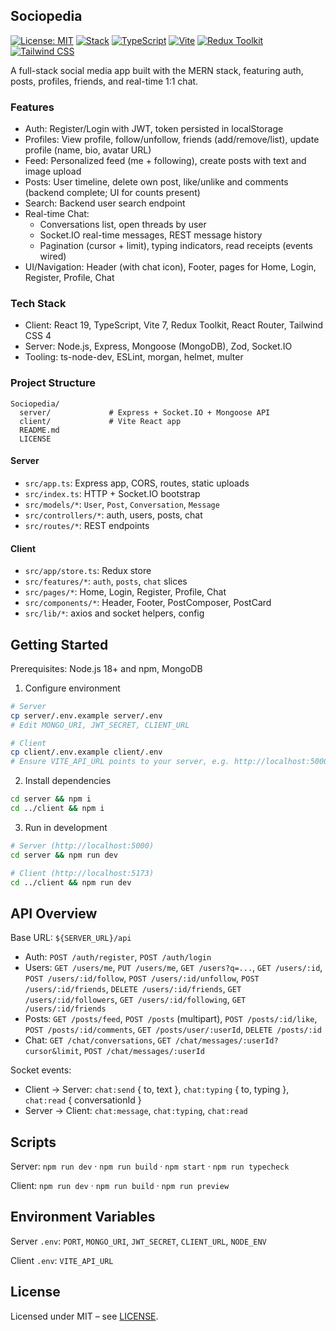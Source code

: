 ## Sociopedia

[![License: MIT](https://img.shields.io/badge/License-MIT-green.svg)](./LICENSE)
[![Stack](https://img.shields.io/badge/Stack-MERN-blue.svg)](#tech-stack)
[![TypeScript](https://img.shields.io/badge/TypeScript-5.x-3178C6?logo=typescript&logoColor=white)](#tech-stack)
[![Vite](https://img.shields.io/badge/Vite-7.x-646CFF?logo=vite&logoColor=white)](#tech-stack)
[![Redux Toolkit](https://img.shields.io/badge/Redux%20Toolkit-2.x-764ABC?logo=redux&logoColor=white)](#tech-stack)
[![Tailwind CSS](https://img.shields.io/badge/Tailwind-4.x-38B2AC?logo=tailwindcss&logoColor=white)](#tech-stack)

A full-stack social media app built with the MERN stack, featuring auth, posts, profiles, friends, and real-time 1:1 chat.

### Features
- Auth: Register/Login with JWT, token persisted in localStorage
- Profiles: View profile, follow/unfollow, friends (add/remove/list), update profile (name, bio, avatar URL)
- Feed: Personalized feed (me + following), create posts with text and image upload
- Posts: User timeline, delete own post, like/unlike and comments (backend complete; UI for counts present)
- Search: Backend user search endpoint
- Real-time Chat:
  - Conversations list, open threads by user
  - Socket.IO real-time messages, REST message history
  - Pagination (cursor + limit), typing indicators, read receipts (events wired)
- UI/Navigation: Header (with chat icon), Footer, pages for Home, Login, Register, Profile, Chat

### Tech Stack
- Client: React 19, TypeScript, Vite 7, Redux Toolkit, React Router, Tailwind CSS 4
- Server: Node.js, Express, Mongoose (MongoDB), Zod, Socket.IO
- Tooling: ts-node-dev, ESLint, morgan, helmet, multer

### Project Structure
```
Sociopedia/
  server/             # Express + Socket.IO + Mongoose API
  client/             # Vite React app
  README.md
  LICENSE
```

#### Server
- `src/app.ts`: Express app, CORS, routes, static uploads
- `src/index.ts`: HTTP + Socket.IO bootstrap
- `src/models/*`: `User`, `Post`, `Conversation`, `Message`
- `src/controllers/*`: auth, users, posts, chat
- `src/routes/*`: REST endpoints

#### Client
- `src/app/store.ts`: Redux store
- `src/features/*`: `auth`, `posts`, `chat` slices
- `src/pages/*`: Home, Login, Register, Profile, Chat
- `src/components/*`: Header, Footer, PostComposer, PostCard
- `src/lib/*`: axios and socket helpers, config

## Getting Started
Prerequisites: Node.js 18+ and npm, MongoDB

1) Configure environment
```bash
# Server
cp server/.env.example server/.env
# Edit MONGO_URI, JWT_SECRET, CLIENT_URL

# Client
cp client/.env.example client/.env
# Ensure VITE_API_URL points to your server, e.g. http://localhost:5000/api
```

2) Install dependencies
```bash
cd server && npm i
cd ../client && npm i
```

3) Run in development
```bash
# Server (http://localhost:5000)
cd server && npm run dev

# Client (http://localhost:5173)
cd ../client && npm run dev
```

## API Overview
Base URL: `${SERVER_URL}/api`

- Auth: `POST /auth/register`, `POST /auth/login`
- Users: `GET /users/me`, `PUT /users/me`, `GET /users?q=...`, `GET /users/:id`,
  `POST /users/:id/follow`, `POST /users/:id/unfollow`,
  `POST /users/:id/friends`, `DELETE /users/:id/friends`,
  `GET /users/:id/followers`, `GET /users/:id/following`, `GET /users/:id/friends`
- Posts: `GET /posts/feed`, `POST /posts` (multipart), `POST /posts/:id/like`,
  `POST /posts/:id/comments`, `GET /posts/user/:userId`, `DELETE /posts/:id`
- Chat: `GET /chat/conversations`, `GET /chat/messages/:userId?cursor&limit`, `POST /chat/messages/:userId`

Socket events:
- Client → Server: `chat:send` { to, text }, `chat:typing` { to, typing }, `chat:read` { conversationId }
- Server → Client: `chat:message`, `chat:typing`, `chat:read`

## Scripts
Server: `npm run dev` · `npm run build` · `npm start` · `npm run typecheck`

Client: `npm run dev` · `npm run build` · `npm run preview`

## Environment Variables
Server `.env`: `PORT`, `MONGO_URI`, `JWT_SECRET`, `CLIENT_URL`, `NODE_ENV`

Client `.env`: `VITE_API_URL`

## License
Licensed under MIT – see [LICENSE](./LICENSE).

